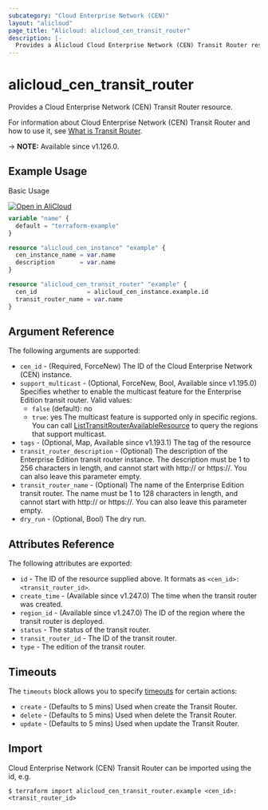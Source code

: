```yaml
---
subcategory: "Cloud Enterprise Network (CEN)"
layout: "alicloud"
page_title: "Alicloud: alicloud_cen_transit_router"
description: |-
  Provides a Alicloud Cloud Enterprise Network (CEN) Transit Router resource.
---
```


# alicloud_cen_transit_router

Provides a Cloud Enterprise Network (CEN) Transit Router resource.



For information about Cloud Enterprise Network (CEN) Transit Router and how to use it, see [What is Transit Router](https://next.api.alibabacloud.com/document/Cbn/2017-09-12/CreateTransitRouter).

-> **NOTE:** Available since v1.126.0.

## Example Usage

Basic Usage

<div style="display: block;margin-bottom: 40px;"><div class="oics-button" style="float: right;position: absolute;margin-bottom: 10px;">
  <a href="https://api.aliyun.com/terraform?resource=alicloud_cen_transit_router&exampleId=06f18f6e-9f4a-8bb8-b381-5abdc62dd60113b15574&activeTab=example&spm=docs.r.cen_transit_router.0.06f18f6e9f&intl_lang=EN_US" target="_blank">
    <img alt="Open in AliCloud" src="https://img.alicdn.com/imgextra/i1/O1CN01hjjqXv1uYUlY56FyX_!!6000000006049-55-tps-254-36.svg" style="max-height: 44px; max-width: 100%;">
  </a>
</div></div>

```terraform
variable "name" {
  default = "terraform-example"
}

resource "alicloud_cen_instance" "example" {
  cen_instance_name = var.name
  description       = var.name
}

resource "alicloud_cen_transit_router" "example" {
  cen_id              = alicloud_cen_instance.example.id
  transit_router_name = var.name
}
```

## Argument Reference

The following arguments are supported:
* `cen_id` - (Required, ForceNew) The ID of the Cloud Enterprise Network (CEN) instance.
* `support_multicast` - (Optional, ForceNew, Bool, Available since v1.195.0) Specifies whether to enable the multicast feature for the Enterprise Edition transit router. Valid values:
  - `false` (default): no
  - `true`: yes
The multicast feature is supported only in specific regions. You can call [ListTransitRouterAvailableResource](https://www.alibabacloud.com/help/en/doc-detail/261356.html) to query the regions that support multicast.
* `tags` - (Optional, Map, Available since v1.193.1) The tag of the resource
* `transit_router_description` - (Optional) The description of the Enterprise Edition transit router instance.
The description must be 1 to 256 characters in length, and cannot start with http:// or https://. You can also leave this parameter empty.
* `transit_router_name` - (Optional) The name of the Enterprise Edition transit router.
The name must be 1 to 128 characters in length, and cannot start with http:// or https://. You can also leave this parameter empty.
* `dry_run` - (Optional, Bool) The dry run.

## Attributes Reference

The following attributes are exported:
* `id` - The ID of the resource supplied above. It formats as `<cen_id>:<transit_router_id>`.
* `create_time` - (Available since v1.247.0) The time when the transit router was created.
* `region_id` - (Available since v1.247.0) The ID of the region where the transit router is deployed.
* `status` - The status of the transit router.
* `transit_router_id` - The ID of the transit router.
* `type` - The edition of the transit router.

## Timeouts

The `timeouts` block allows you to specify [timeouts](https://developer.hashicorp.com/terraform/language/resources/syntax#operation-timeouts) for certain actions:
* `create` - (Defaults to 5 mins) Used when create the Transit Router.
* `delete` - (Defaults to 5 mins) Used when delete the Transit Router.
* `update` - (Defaults to 5 mins) Used when update the Transit Router.

## Import

Cloud Enterprise Network (CEN) Transit Router can be imported using the id, e.g.

```shell
$ terraform import alicloud_cen_transit_router.example <cen_id>:<transit_router_id>
```

